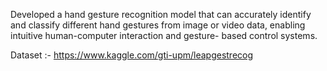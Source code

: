 Developed a hand gesture recognition model that can accurately identify and classify different hand gestures from image or video data, enabling intuitive human-computer interaction and gesture- based control systems.

Dataset :- https://www.kaggle.com/gti-upm/leapgestrecog

